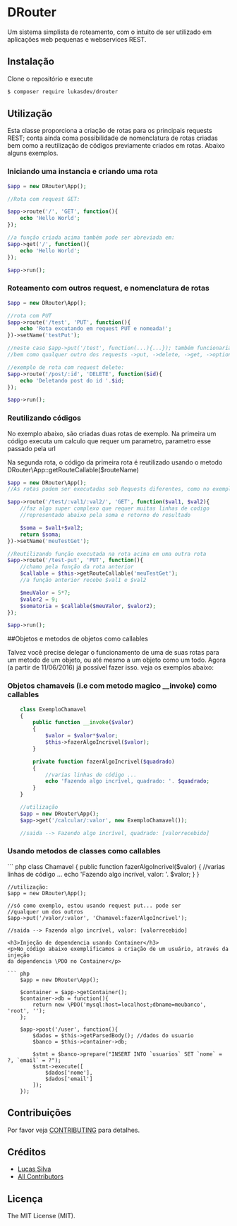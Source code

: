 # DRouter

Um sistema simplista de roteamento, com o intuito de ser utilizado em aplicações
web pequenas e webservices REST.

## Instalação

Clone o repositório e execute

``` bash
$ composer require lukasdev/drouter
```

## Utilização

<p>Esta classe proporciona a criação de rotas para os principais requests REST;
conta ainda coma possibilidade de nomenclatura de rotas criadas bem como a 
reutilização de códigos previamente criados em rotas.
Abaixo alguns exemplos.</p>

<h3>Iniciando uma instancia e criando uma rota</h3>

``` php
$app = new DRouter\App();

//Rota com request GET:

$app->route('/', 'GET', function(){
    echo 'Hello World';
});

//a função criada acima também pode ser abreviada em:
$app->get('/', function(){
    echo 'Hello World';
});

$app->run();
```
<h3>Roteamento com outros request, e nomenclatura de rotas</h3>

``` php
$app = new DRouter\App();

//rota com PUT
$app->route('/test', 'PUT', function(){
    echo 'Rota excutando em request PUT e nomeada!';
})->setName('testPut');

//neste caso $app->put('/test', function(...){...}); também funcionaria
//bem como qualquer outro dos requests ->put, ->delete, ->get, ->options ...

//exemplo de rota com request delete:
$app->route('/post/:id', 'DELETE', function($id){
    echo 'Deletando post do id '.$id;
});

$app->run();
```

<h3>Reutilizando códigos</h3>
<p>No exemplo abaixo, são criadas duas rotas de exemplo. Na primeira um código
executa um calculo que requer um parametro, parametro esse passado pela url</p>

<p>Na segunda rota, o código da primeira rota é reutilizado usando o metodo DRouter\App::getRouteCallable($routeName)</p>

``` php
$app = new DRouter\App();
//As rotas podem ser executadas sob Requests diferentes, como no exemplo abaixo:

$app->route('/test/:val1/:val2/', 'GET', function($val1, $val2){
    //faz algo super complexo que requer muitas linhas de codigo
    //representado abaixo pela soma e retorno do resultado

    $soma = $val1+$val2;
    return $soma;
})->setName('meuTestGet');

//Reutilizando função executada na rota acima em uma outra rota
$app->route('/test-put', 'PUT', function(){
    //chamo pela função da rota anterior
    $callable = $this->getRouteCallable('meuTestGet');
    //a função anterior recebe $val1 e $val2

    $meuValor = 5*7;
    $valor2 = 9;
    $somatoria = $callable($meuValor, $valor2);
});

$app->run();
```

##Objetos e metodos de objetos como callables
<p>Talvez você precise delegar o funcionamento de uma de suas rotas para um
metodo de um objeto, ou até mesmo a um objeto como um todo. Agora (a partir de 11/06/2016)
já possível fazer isso. veja os exemplos abaixo:</p>

<h3>Objetos chamaveis (i.e com metodo magico __invoke) como callables</h3>

``` php
    class ExemploChamavel
    {
        public function __invoke($valor)
        {
            $valor = $valor*$valor;
            $this->fazerAlgoIncrivel($valor);
        }

        private function fazerAlgoIncrivel($quadrado)
        {
            //varias linhas de código ...
            echo 'Fazendo algo incrível, quadrado: '. $quadrado;
        }
    }

    //utilização
    $app = new DRouter\App();
    $app->get('/calcular/:valor', new ExemploChamavel());

    //saida --> Fazendo algo incrível, quadrado: [valorrecebido]
```

<h3>Usando metodos de classes como callables</h3>
``` php
    class Chamavel
    {
        public function fazerAlgoIncrivel($valor)
        {
            //varias linhas de código ...
            echo 'Fazendo algo incrível, valor: '. $valor;
        }
    }

    //utilização:
    $app = new DRouter\App();
    
    //só como exemplo, estou usando request put... pode ser 
    //qualquer um dos outros
    $app->put('/valor/:valor', 'Chamavel:fazerAlgoIncrivel');

    //saida --> Fazendo algo incrível, valor: [valorrecebido]
```
<h3>Injeção de dependencia usando Container</h3>
<p>No código abaixo exemplificamos a criação de um usuário, através da injeção
da dependencia \PDO no Container</p>

``` php
    $app = new DRouter\App();

    $container = $app->getContainer();
    $container->db = function(){
        return new \PDO('mysql:host=localhost;dbname=meubanco', 'root', '');
    };

    $app->post('/user', function(){
        $dados = $this->getParsedBody(); //dados do usuario
        $banco = $this->container->db;

        $stmt = $banco->prepare("INSERT INTO `usuarios` SET `nome` = ?, `email` = ?");
        $stmt->execute([
            $dados['nome'],
            $dados['email']
        ]);
    });
```

## Contribuições

Por favor veja [CONTRIBUTING](CONTRIBUTING.md) para detalhes.

## Créditos

- [Lucas Silva](https://github.com/lukasdev)
- [All Contributors](https://github.com/lukasdev/DRouter/contributors)

## Licença

The MIT License (MIT).
